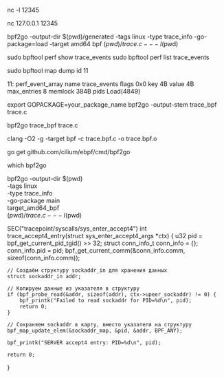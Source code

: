 nc -l 12345

nc 127.0.0.1 12345



bpf2go -output-dir $(pwd)/generated -tags linux -type trace_info -go-package=load -target amd64 bpf $(pwd)/trace.c -- -I$(pwd)


sudo bpftool perf show  trace_events
sudo bpftool perf list  trace_events

sudo bpftool map dump id 11




11: perf_event_array  name trace_events  flags 0x0
        key 4B  value 4B  max_entries 8  memlock 384B
        pids Load(4849)


export GOPACKAGE=your_package_name
bpf2go -output-stem trace_bpf trace.c

bpf2go trace_bpf trace.c



clang -O2 -g -target bpf -c trace.bpf.c -o trace.bpf.o

go get github.com/cilium/ebpf/cmd/bpf2go

which bpf2go


bpf2go -output-dir $(pwd) \
  -tags linux \
  -type trace_info \
  -go-package main \
  target_amd64_bpf \
  $(pwd)/trace.c -- -I$(pwd)


SEC("tracepoint/syscalls/sys_enter_accept4")
int trace_accept4_entry(struct sys_enter_accept4_args *ctx) {
    u32 pid = bpf_get_current_pid_tgid() >> 32;
    struct conn_info_t conn_info = {};
    conn_info.pid = pid;
    bpf_get_current_comm(&conn_info.comm, sizeof(conn_info.comm));

    // Создаём структуру sockaddr_in для хранения данных
    struct sockaddr_in addr;
    
    // Копируем данные из указателя в структуру
    if (bpf_probe_read(&addr, sizeof(addr), ctx->upeer_sockaddr) != 0) {
        bpf_printk("Failed to read sockaddr for PID=%d\n", pid);
        return 0;
    }

    // Сохраняем sockaddr в карту, вместо указателя на структуру
    bpf_map_update_elem(&sockaddr_map, &pid, &addr, BPF_ANY);

    bpf_printk("SERVER accept4 entry: PID=%d\n", pid);

    return 0;
}
